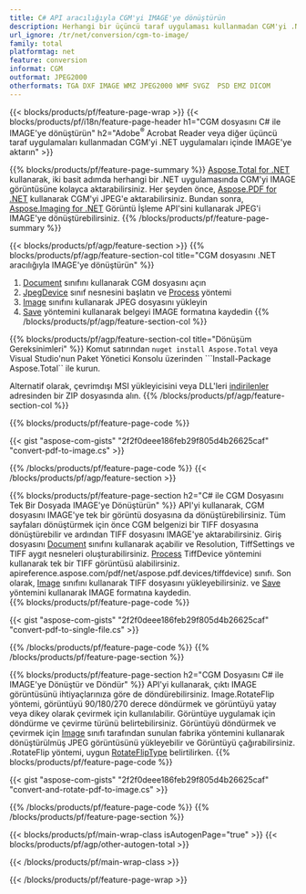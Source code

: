 ```yaml
---
title: C# API aracılığıyla CGM'yi IMAGE'ye dönüştürün
description: Herhangi bir üçüncü taraf uygulaması kullanmadan CGM'yi .NET uygulamalarınızda IMAGE'ye aktarın
url_ignore: /tr/net/conversion/cgm-to-image/
family: total
platformtag: net
feature: conversion
informat: CGM
outformat: JPEG2000
otherformats: TGA DXF IMAGE WMZ JPEG2000 WMF SVGZ  PSD EMZ DICOM
---
```

{{< blocks/products/pf/feature-page-wrap >}}
{{< blocks/products/pf/i18n/feature-page-header h1="CGM dosyasını C# ile IMAGE'ye dönüştürün" h2="Adobe<sup>&reg;</sup> Acrobat Reader veya diğer üçüncü taraf uygulamaları kullanmadan CGM'yi .NET uygulamaları içinde IMAGE'ye aktarın" >}}

{{% blocks/products/pf/feature-page-summary %}}
[Aspose.Total for .NET](https://products.aspose.com/total/net/) kullanarak, iki basit adımda herhangi bir .NET uygulamasında CGM'yi IMAGE görüntüsüne kolayca aktarabilirsiniz. Her şeyden önce, [Aspose.PDF for .NET](https://products.aspose.com/pdf/net/) kullanarak CGM'yi JPEG'e aktarabilirsiniz. Bundan sonra, [Aspose.Imaging for .NET](https://products.aspose.com/imaging/net/) Görüntü İşleme API'sini kullanarak JPEG'i IMAGE'ye dönüştürebilirsiniz.
{{% /blocks/products/pf/feature-page-summary  %}}

{{< blocks/products/pf/agp/feature-section >}}
{{% blocks/products/pf/agp/feature-section-col title="CGM dosyasını .NET aracılığıyla IMAGE'ye dönüştürün" %}}
1. [Document](https://reference.aspose.com/pdf/net/aspose.pdf/document) sınıfını kullanarak CGM dosyasını açın
2. [JpegDevice](https://reference.aspose.com/pdf/net/aspose.pdf.devices/jpegdevice) sınıf nesnesini başlatın ve [Process](https://reference.aspose.com/pdf/net/aspose.pdf.devices.pagedevice/process/methods/1) yöntemi
3. [Image](https://reference.aspose.com/imaging/net/aspose.imaging/image) sınıfını kullanarak JPEG dosyasını yükleyin
4. [Save](https://reference.aspose.com/imaging/net/aspose.imaging.image/save/methods/4) yöntemini kullanarak belgeyi IMAGE formatına kaydedin
{{% /blocks/products/pf/agp/feature-section-col %}}

{{% blocks/products/pf/agp/feature-section-col title="Dönüşüm Gereksinimleri" %}}
Komut satırından ```nuget install Aspose.Total``` veya Visual Studio'nun Paket Yönetici Konsolu üzerinden ```Install-Package Aspose.Total`` ile kurun.

Alternatif olarak, çevrimdışı MSI yükleyicisini veya DLL'leri [indirilenler](https://releases.aspose.com/total/net) adresinden bir ZIP dosyasında alın.
{{% /blocks/products/pf/agp/feature-section-col %}}

{{% blocks/products/pf/feature-page-code %}}

{{< gist "aspose-com-gists" "2f2f0deee186feb29f805d4b26625caf" "convert-pdf-to-image.cs" >}}


{{% /blocks/products/pf/feature-page-code %}}
{{< /blocks/products/pf/agp/feature-section >}}

{{% blocks/products/pf/feature-page-section  h2="C# ile CGM Dosyasını Tek Bir Dosyada IMAGE'ye Dönüştürün" %}}
API'yi kullanarak, CGM dosyasını IMAGE'ye tek bir görüntü dosyasına da dönüştürebilirsiniz. Tüm sayfaları dönüştürmek için önce CGM belgenizi bir TIFF dosyasına dönüştürebilir ve ardından TIFF dosyasını IMAGE'ye aktarabilirsiniz. Giriş dosyasını [Document](https://reference.aspose.com/pdf/net/aspose.pdf/document) sınıfını kullanarak açabilir ve Resolution, TiffSettings ve TIFF aygıt nesneleri oluşturabilirsiniz. [Process](https://reference.aspose.com/pdf/net/aspose.pdf.devices.documentdevice/process/methods/3) TiffDevice yöntemini kullanarak tek bir TIFF görüntüsü alabilirsiniz. apireference.aspose.com/pdf/net/aspose.pdf.devices/tiffdevice) sınıfı. Son olarak, [Image](https://reference.aspose.com/imaging/net/aspose.imaging/image) sınıfını kullanarak TIFF dosyasını yükleyebilirsiniz.
ve [Save](https://reference.aspose.com/imaging/net/aspose.imaging.image/save/methods/4) yöntemini kullanarak IMAGE formatına kaydedin.  
{{% blocks/products/pf/feature-page-code %}}

{{< gist "aspose-com-gists" "2f2f0deee186feb29f805d4b26625caf" "convert-pdf-to-single-file.cs" >}}

{{% /blocks/products/pf/feature-page-code  %}}
{{% /blocks/products/pf/feature-page-section %}}

{{% blocks/products/pf/feature-page-section  h2="CGM Dosyasını C# ile IMAGE'ye Dönüştür ve Döndür" %}}
API'yi kullanarak, çıktı IMAGE görüntüsünü ihtiyaçlarınıza göre de döndürebilirsiniz. Image.RotateFlip yöntemi, görüntüyü 90/180/270 derece döndürmek ve görüntüyü yatay veya dikey olarak çevirmek için kullanılabilir. Görüntüye uygulamak için döndürme ve çevirme türünü belirtebilirsiniz. Görüntüyü döndürmek ve çevirmek için [Image](https://reference.aspose.com/imaging/net/aspose.imaging/image) sınıfı tarafından sunulan fabrika yöntemini kullanarak dönüştürülmüş JPEG görüntüsünü yükleyebilir ve Görüntüyü çağırabilirsiniz. .RotateFlip yöntemi, uygun [RotateFlipType](https://reference.aspose.com/imaging/net/aspose.imaging/rotatefliptype) belirtilirken. 
{{% blocks/products/pf/feature-page-code %}}

{{< gist "aspose-com-gists" "2f2f0deee186feb29f805d4b26625caf" "convert-and-rotate-pdf-to-image.cs" >}}

{{% /blocks/products/pf/feature-page-code  %}}
{{% /blocks/products/pf/feature-page-section %}}

{{< blocks/products/pf/main-wrap-class isAutogenPage="true" >}}
{{< blocks/products/pf/agp/other-autogen-total >}}
 

{{< /blocks/products/pf/main-wrap-class >}}

{{< /blocks/products/pf/feature-page-wrap >}}